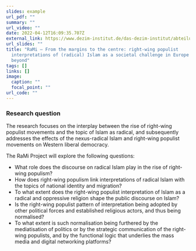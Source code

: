 ```yaml
---
slides: example
url_pdf: ""
summary: ""
url_video: ""
date: 2022-04-12T16:09:35.707Z
external_link: https://www.dezim-institut.de/das-dezim-institut/abteilung-konsens-konflikt/rechtspopulistische-deutungen-des-radikalen-islams-als-gesellschaftliche-herausforderung-in-europa-und-beyond-rami/projekt-from-the-margins-to-the-centre-right-wing-populist-interpretations-of-radical-islam-as-a-societal-challenge-in-europe-and-beyond/
url_slides: ""
title: "RaMi – From the margins to the centre: right-wing populist
  interpretations of (radical) Islam as a societal challenge in Europe and
  beyond"
tags: []
links: []
image:
  caption: ""
  focal_point: ""
url_code: ""
---
```

<!--StartFragment-->

### Research question

The research focuses on the interplay between the rise of right-wing populist movements and the topic of Islam as radical, and subsequently addresses the effects of the nexus-radical Islam and right-wing populist movements on Western liberal democracy.

The RaMi Project will explore the following questions:

* What role does the discourse on radical Islam play in the rise of right-wing populism?
* How does right-wing populism link interpretations of radical Islam with the topics of national identity and migration?
* To what extent does the right-wing populist interpretation of Islam as a radical and oppressive religion shape the public discourse on Islam?
* Is the right-wing populist pattern of interpretation being adopted by other political forces and established religious actors, and thus being normalised?
* To what extent is such normalisation being furthered by the mediatisation of politics or by the strategic communication of the right-wing populists, and by the functional logic that underlies the mass media and digital networking platforms?

<!--EndFragment-->